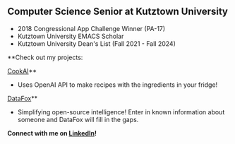 ## Computer Science Senior at Kutztown University 

* 2018 Congressional App Challenge Winner (PA-17)
* Kutztown University EMACS Scholar
* Kutztown University Dean's List (Fall 2021 - Fall 2024)

**Check out my projects:

[CookAI](https://github.com/acageduser/cook-ai)**
* Uses OpenAI API to make recipes with the ingredients in your fridge!

[DataFox](https://github.com/TimPasquel/DATA_Fox)**
* Simplifying open-source intelligence! Enter in known information about someone and DataFox will fill in the gaps.

**Connect with me on [LinkedIn](linkedin.com/in/laurenengel)!**
